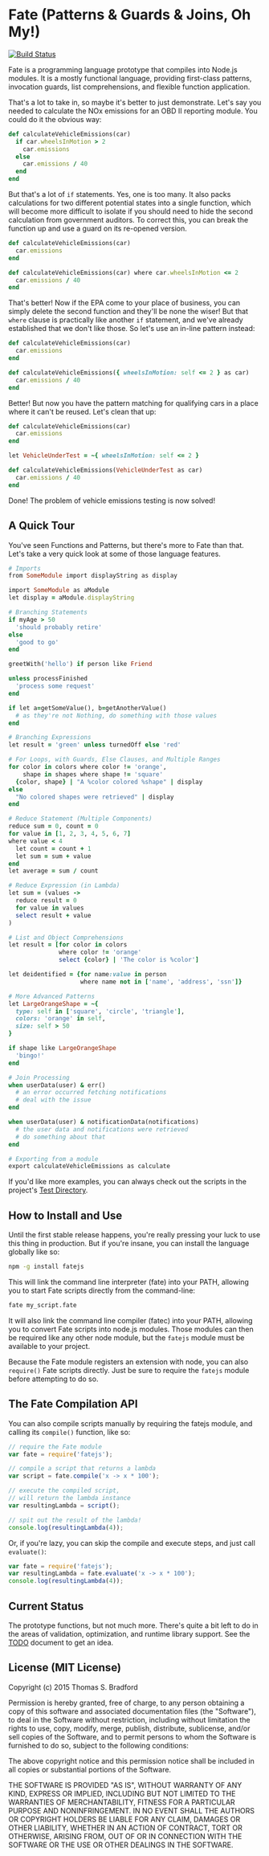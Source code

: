 # Fate (Patterns & Guards & Joins, Oh My!)
[![Build Status](https://travis-ci.org/kode4food/fate-lang.svg?branch=master)](https://travis-ci.org/kode4food/fate-lang)

Fate is a programming language prototype that compiles into Node.js modules.  It is a mostly functional language, providing first-class patterns, invocation guards, list comprehensions, and flexible function application.

That's a lot to take in, so maybe it's better to just demonstrate.  Let's say you needed to calculate the NOx emissions for an OBD II reporting module.  You could do it the obvious way:

```ruby
def calculateVehicleEmissions(car)
  if car.wheelsInMotion > 2
    car.emissions
  else
    car.emissions / 40
  end
end
```

But that's a lot of `if` statements.  Yes, one is too many.  It also packs calculations for two different potential states into a single function, which will become more difficult to isolate if you should need to hide the second calculation from government auditors.  To correct this, you can break the function up and use a guard on its re-opened version.

```ruby
def calculateVehicleEmissions(car)
  car.emissions
end

def calculateVehicleEmissions(car) where car.wheelsInMotion <= 2
  car.emissions / 40
end
```

That's better!  Now if the EPA come to your place of business, you can simply delete the second function and they'll be none the wiser!  But that `where` clause is practically like another `if` statement, and we've already established that we don't like those.  So let's use an in-line pattern instead:

```ruby
def calculateVehicleEmissions(car)
  car.emissions
end

def calculateVehicleEmissions({ wheelsInMotion: self <= 2 } as car)
  car.emissions / 40
end
```

Better!  But now you have the pattern matching for qualifying cars in a place where it can't be reused.  Let's clean that up:


```ruby
def calculateVehicleEmissions(car)
  car.emissions
end

let VehicleUnderTest = ~{ wheelsInMotion: self <= 2 }

def calculateVehicleEmissions(VehicleUnderTest as car)
  car.emissions / 40
end
```

Done!  The problem of vehicle emissions testing is now solved!

## A Quick Tour
You've seen Functions and Patterns, but there's more to Fate than that.  Let's take a very quick look at some of those language features.

```ruby
# Imports
from SomeModule import displayString as display

import SomeModule as aModule
let display = aModule.displayString

# Branching Statements
if myAge > 50
  'should probably retire'
else
  'good to go'
end

greetWith('hello') if person like Friend

unless processFinished
  'process some request'
end

if let a=getSomeValue(), b=getAnotherValue()
  # as they're not Nothing, do something with those values
end

# Branching Expressions
let result = 'green' unless turnedOff else 'red'

# For Loops, with Guards, Else Clauses, and Multiple Ranges
for color in colors where color != 'orange',
    shape in shapes where shape != 'square'
  {color, shape} | "A %color colored %shape" | display
else
  "No colored shapes were retrieved" | display
end

# Reduce Statement (Multiple Components)
reduce sum = 0, count = 0
for value in [1, 2, 3, 4, 5, 6, 7]
where value < 4
  let count = count + 1
  let sum = sum + value
end
let average = sum / count

# Reduce Expression (in Lambda)
let sum = (values ->
  reduce result = 0
  for value in values
  select result + value
)

# List and Object Comprehensions
let result = [for color in colors
              where color != 'orange'
              select {color} | 'The color is %color']

let deidentified = {for name:value in person
                    where name not in ['name', 'address', 'ssn']}

# More Advanced Patterns
let LargeOrangeShape = ~{
  type: self in ['square', 'circle', 'triangle'],
  colors: 'orange' in self,
  size: self > 50
}

if shape like LargeOrangeShape
  'bingo!'
end

# Join Processing
when userData(user) & err()
  # an error occurred fetching notifications
  # deal with the issue
end

when userData(user) & notificationData(notifications)
  # the user data and notifications were retrieved
  # do something about that
end

# Exporting from a module
export calculateVehicleEmissions as calculate
```

If you'd like more examples, you can always check out the scripts in the project's [Test Directory](./test).

## How to Install and Use
Until the first stable release happens, you're really pressing your luck to use this thing in production.  But if you're insane, you can install the language globally like so:

```bash
npm -g install fatejs
```

This will link the command line interpreter (fate) into your PATH, allowing you to start Fate scripts directly from the command-line:

```bash
fate my_script.fate
```

It will also link the command line compiler (fatec) into your PATH, allowing you to convert Fate scripts into node.js modules.  Those modules can then be required like any other node module, but the `fatejs` module must be available to your project.

Because the Fate module registers an extension with node, you can also `require()` Fate scripts directly.  Just be sure to require the `fatejs` module before attempting to do so.

## The Fate Compilation API
You can also compile scripts manually by requiring the fatejs module, and calling its `compile()` function, like so:

```javascript
// require the Fate module
var fate = require('fatejs');

// compile a script that returns a lambda
var script = fate.compile('x -> x * 100');

// execute the compiled script,
// will return the lambda instance
var resultingLambda = script();

// spit out the result of the lambda!
console.log(resultingLambda(4));
```

Or, if you're lazy, you can skip the compile and execute steps, and just call `evaluate()`:

```javascript
var fate = require('fatejs');
var resultingLambda = fate.evaluate('x -> x * 100');
console.log(resultingLambda(4));
```

## Current Status
The prototype functions, but not much more.  There's quite a bit left to do in the areas of validation, optimization, and runtime library support.  See the [TODO](doc/TODO.md) document to get an idea.

## License (MIT License)
Copyright (c) 2015 Thomas S. Bradford

Permission is hereby granted, free of charge, to any person
obtaining a copy of this software and associated documentation
files (the "Software"), to deal in the Software without
restriction, including without limitation the rights to use,
copy, modify, merge, publish, distribute, sublicense, and/or
sell copies of the Software, and to permit persons to whom the
Software is furnished to do so, subject to the following
conditions:

The above copyright notice and this permission notice shall be
included in all copies or substantial portions of the Software.

THE SOFTWARE IS PROVIDED "AS IS", WITHOUT WARRANTY OF ANY KIND,
EXPRESS OR IMPLIED, INCLUDING BUT NOT LIMITED TO THE WARRANTIES
OF MERCHANTABILITY, FITNESS FOR A PARTICULAR PURPOSE AND
NONINFRINGEMENT. IN NO EVENT SHALL THE AUTHORS OR COPYRIGHT
HOLDERS BE LIABLE FOR ANY CLAIM, DAMAGES OR OTHER LIABILITY,
WHETHER IN AN ACTION OF CONTRACT, TORT OR OTHERWISE, ARISING
FROM, OUT OF OR IN CONNECTION WITH THE SOFTWARE OR THE USE OR
OTHER DEALINGS IN THE SOFTWARE.
